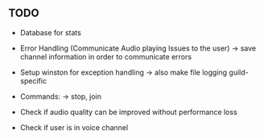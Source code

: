 ## TODO
- Database for stats 
- Error Handling (Communicate Audio playing Issues to the user)
-> save channel information in order to communicate errors
- Setup winston for exception handling 
-> also make file logging guild-specific
- Commands:
-> stop, join

- Check if audio quality can be improved without performance loss
- Check if user is in voice channel